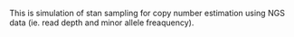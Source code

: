 This is simulation of stan sampling for copy number estimation using NGS data (ie. read depth and minor allele freaquency).
